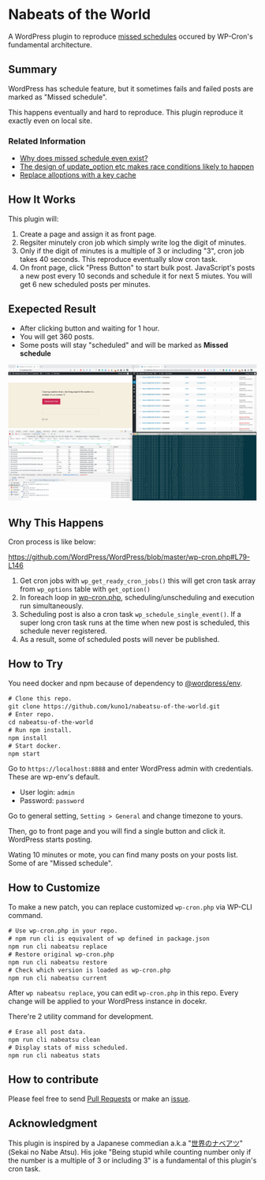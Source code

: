 # Nabeats of the World

A WordPress plugin to reproduce [missed schedules](https://wordpress.org/support/topic/why-does-missed-schedule-even-exist/) occured by WP-Cron's fundamental architecture.

## Summary

WordPress has schedule feature, but it sometimes fails and failed posts are marked as "Missed schedule".

This happens eventually and hard to reproduce. This plugin reproduce it exactly even on local site.

### Related Information

- [Why does missed schedule even exist?](https://wordpress.org/support/topic/why-does-missed-schedule-even-exist/)
- [The design of update_option etc makes race conditions likely to happen](https://core.trac.wordpress.org/ticket/25623)
- [Replace alloptions with a key cache](https://core.trac.wordpress.org/ticket/31245)

## How It Works

This plugin will:

1. Create a page and assign it as front page.
2. Regsiter minutely cron job which simply write log the digit of minutes.
3. Only if the digit of minutes is a multiple of 3 or including "3", cron job takes 40 seconds. This reproduce eventually slow cron task.
4. On front page, click "Press Button" to start bulk post. JavaScript's posts a new post every 10 seconds and schedule it for next 5 miutes. You will get 6 new scheduled posts per minutes.

## Exepected Result

- After clicking button and waiting for 1 hour.
- You will get 360 posts.
- Some posts will stay "scheduled" and will be marked as **Missed schedule**

![Screenshot](./screenshot.png)

## Why This Happens

Cron process is like below:

https://github.com/WordPress/WordPress/blob/master/wp-cron.php#L79-L146

1. Get cron jobs with `wp_get_ready_cron_jobs()` this will get cron task array from `wp_options` table with `get_option()`
2. In foreach loop in [wp-cron.php](https://github.com/WordPress/WordPress/blob/master/wp-cron.php#L112-L146), scheduling/unscheduling and execution run simultaneously.
3. Scheduling post is also a cron task `wp_schedule_single_event()`. If a super long cron task runs at the time when new post is scheduled, this schedule never registered.
4. As a result, some of scheduled posts will never be published.

## How to Try

You need docker and npm because of dependency to [@wordpress/env](https://github.com/WordPress/gutenberg/tree/master/packages/env).

```
# Clone this repo.
git clone https://github.com/kuno1/nabeatsu-of-the-world.git
# Enter repo.
cd nabeatsu-of-the-world
# Run npm install.
npm install
# Start docker.
npm start
```

Go to `https://localhost:8888` and enter WordPress admin with credentials. These are wp-env's default.

- User login: `admin`
- Password: `password`

Go to general setting, `Setting > General` and change timezone to yours.

Then, go to front page and you will find a single button and click it. WordPress starts posting.

Wating 10 minutes or mote, you can find many posts on your posts list. Some of are "Missed schedule".

## How to Customize

To make a new patch, you can replace customized `wp-cron.php` via WP-CLI command.

```
# Use wp-cron.php in your repo.
# npm run cli is equivalent of wp defined in package.json
npm run cli nabeatsu replace
# Restore original wp-cron.php
npm run cli nabeatsu restore
# Check which version is loaded as wp-cron.php
npm run cli nabeatsu current
```

After `wp nabeatsu replace`, you can edit `wp-cron.php` in this repo. Every change will be applied to your WordPress instance in docekr.

There're 2 utility command for development.

```
# Erase all post data.
npm run cli nabeatsu clean
# Display stats of miss scheduled.
npm run cli nabeatus stats
```

## How to contribute

Please feel free to send [Pull Requests](https://github.com/kuno1/nabeatsu-of-the-world/pulls) or make an [issue](https://github.com/kuno1/nabeatsu-of-the-world/issues).

## Acknowledgment

This plugin is inspired by a Japanese commedian a.k.a "[世界のナベアツ](https://ja.wikipedia.org/wiki/%E6%A1%82%E4%B8%89%E5%BA%A6)"(Sekai no Nabe Atsu). His joke "Being stupid while counting number only if the number is a multiple of 3 or including 3" is a fundamental of this plugin's cron task.